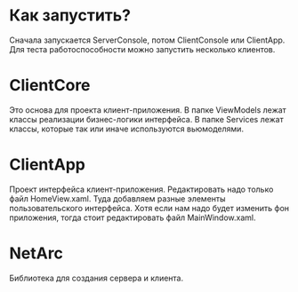 # Как запустить?
Сначала запускается ServerConsole, потом ClientConsole или ClientApp.
Для теста работоспособности можно запустить несколько клиентов.

# ClientCore
Это основа для проекта клиент-приложения. В папке ViewModels лежат классы реализации бизнес-логики интерфейса. В папке Services лежат классы, которые так или иначе используются вьюмоделями.

# ClientApp
Проект интерфейса клиент-приложения. Редактировать надо только файл HomeView.xaml. Туда добавляем разные элементы пользовательского интерфейса. Хотя если нам надо будет изменить фон приложения, тогда стоит редактировать файл MainWindow.xaml.

# NetArc
Библиотека для создания сервера и клиента.
